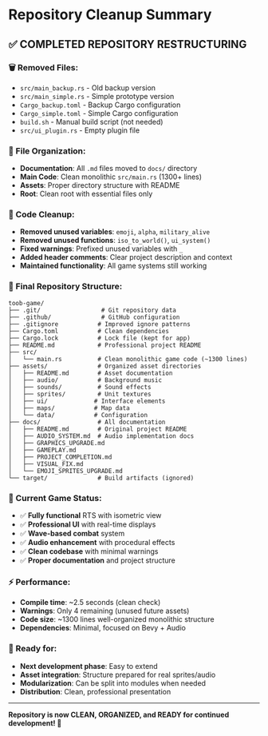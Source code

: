 # Repository Cleanup Summary

## ✅ **COMPLETED REPOSITORY RESTRUCTURING**

### **🗑️ Removed Files:**
- `src/main_backup.rs` - Old backup version
- `src/main_simple.rs` - Simple prototype version  
- `Cargo_backup.toml` - Backup Cargo configuration
- `Cargo_simple.toml` - Simple Cargo configuration
- `build.sh` - Manual build script (not needed)
- `src/ui_plugin.rs` - Empty plugin file

### **📁 File Organization:**
- **Documentation**: All `.md` files moved to `docs/` directory
- **Main Code**: Clean monolithic `src/main.rs` (1300+ lines)
- **Assets**: Proper directory structure with README
- **Root**: Clean root with essential files only

### **🧹 Code Cleanup:**
- **Removed unused variables**: `emoji`, `alpha`, `military_alive`
- **Removed unused functions**: `iso_to_world()`, `ui_system()`
- **Fixed warnings**: Prefixed unused variables with `_`
- **Added header comments**: Clear project description and context
- **Maintained functionality**: All game systems still working

### **📂 Final Repository Structure:**
```
toob-game/
├── .git/                 # Git repository data
├── .github/              # GitHub configuration
├── .gitignore           # Improved ignore patterns
├── Cargo.toml           # Clean dependencies
├── Cargo.lock           # Lock file (kept for app)
├── README.md            # Professional project README
├── src/
│   └── main.rs          # Clean monolithic game code (~1300 lines)
├── assets/              # Organized asset directories
│   ├── README.md        # Asset documentation
│   ├── audio/           # Background music
│   ├── sounds/          # Sound effects  
│   ├── sprites/         # Unit textures
│   ├── ui/             # Interface elements
│   ├── maps/           # Map data
│   └── data/           # Configuration
├── docs/                # All documentation
│   ├── README.md        # Original project README
│   ├── AUDIO_SYSTEM.md  # Audio implementation docs
│   ├── GRAPHICS_UPGRADE.md
│   ├── GAMEPLAY.md
│   ├── PROJECT_COMPLETION.md
│   ├── VISUAL_FIX.md
│   └── EMOJI_SPRITES_UPGRADE.md
└── target/              # Build artifacts (ignored)
```

### **🎯 Current Game Status:**
- ✅ **Fully functional** RTS with isometric view
- ✅ **Professional UI** with real-time displays
- ✅ **Wave-based combat** system
- ✅ **Audio enhancement** with procedural effects
- ✅ **Clean codebase** with minimal warnings
- ✅ **Proper documentation** and project structure

### **⚡ Performance:**
- **Compile time**: ~2.5 seconds (clean check)
- **Warnings**: Only 4 remaining (unused future assets)
- **Code size**: ~1300 lines well-organized monolithic structure
- **Dependencies**: Minimal, focused on Bevy + Audio

### **🚀 Ready for:**
- **Next development phase**: Easy to extend
- **Asset integration**: Structure prepared for real sprites/audio
- **Modularization**: Can be split into modules when needed
- **Distribution**: Clean, professional presentation

---

**Repository is now CLEAN, ORGANIZED, and READY for continued development! 🎉**
